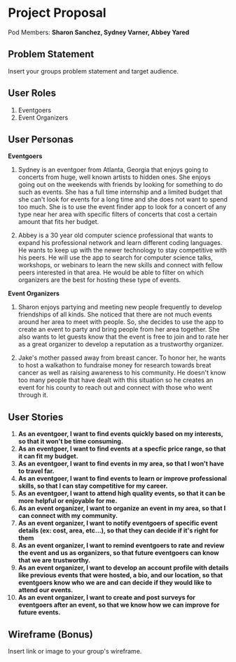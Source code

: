 # Project Proposal

Pod Members: **Sharon Sanchez, Sydney Varner, Abbey Yared**

## Problem Statement

Insert your groups problem statement and target audience.

## User Roles

1. Eventgoers 
2. Event Organizers

## User Personas

**Eventgoers**

1. Sydney is an eventgoer from Atlanta, Georgia that enjoys going to concerts from huge, well known artists to hidden ones. She enjoys going out on the weekends with friends by looking for something to do such as events. She has a full time internship and a limited budget that she can't look for events for a long time and she does not want to spend too much. She is to use the event finder app to look for a concert of any type near her area with specific filters of concerts that cost a certain amount that fits her budget.

2. Abbey is a 30 year old computer science professional that wants to expand his professional network and learn different coding languages. He wants to keep up with the newer technology to stay competitive with his peers. He will use the app to search for computer science talks, workshops, or webinars to learn the new skills and connect with fellow peers interested in that area. He would be able to filter on which organizers are the best for hosting these type of events.

**Event Organizers**

1. Sharon enjoys partying and meeting new people frequently to develop friendships of all kinds. She noticed that there are not much events around her area to meet with people. So, she decides to use the app to create an event to party and bring people from her area together. She also wants to let guests know that the event is free to join and to rate her as a great organizer to develop a reputation as a trustworthy organizer. 

2. Jake's mother passed away from breast cancer. To honor her, he wants to host a walkathon to fundraise money for research towards breat cancer as well as raising awareness to his community. He doesn't know too many people that have dealt with this situation so he creates an event for his county to reach out and connect with those who went through it. 

## User Stories



1. **As an eventgoer, I want to find events quickly based on my interests, so that it won't be time consuming.**
2. **As an eventgoer, I want to find events at a specfic price range, so that it can fit my budget.**
3. **As an eventgoer, I want to find events in my area, so that I won't have to travel far.**
4. **As an eventgoer, I want to find events to learn or improve professional skills, so that I can stay competitive for my career.**
5. **As an eventgoer, I want to attend high quality events, so that it can be more helpful or enjoyable for me.**
6. **As an event organizer, I want to organize an event in my area, so that I can connect with my community.**
7. **As an event organizer, I want to notify eventgoers of specific event details (ex: cost, area, etc...), so that they can decide if it's right for them**
8. **As an event organizer, I want to remind eventgoers to rate and review the event and us as organizers, so that future eventgoers can know that we are trustworthy.**
9. **As an event organizer, I want to develop an account profile with details like previous events that were hosted, a bio, and our location, so that eventgoers know who we are and can decide if they would like to attend our events.**
10. **As an event organizer, I want to create and post surveys for eventgoers after an event, so that we know how we can improve for future events.**

## Wireframe (Bonus)

Insert link or image to your group's wireframe. 
